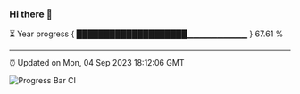 ### Hi there 👋

⏳ Year progress { ████████████████████▁▁▁▁▁▁▁▁▁▁ } 67.61 %

---

⏰ Updated on Mon, 04 Sep 2023 18:12:06 GMT

![Progress Bar CI](https://github.com/liununu/liununu/workflows/Progress%20Bar%20CI/badge.svg)
